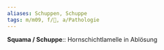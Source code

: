 ```yaml
---
aliases: Schuppen, Schuppe
tags: m/m09, f/🧴, a/Pathologie
---
```

**Squama / Schuppe**:: Hornschichtlamelle in Ablösung